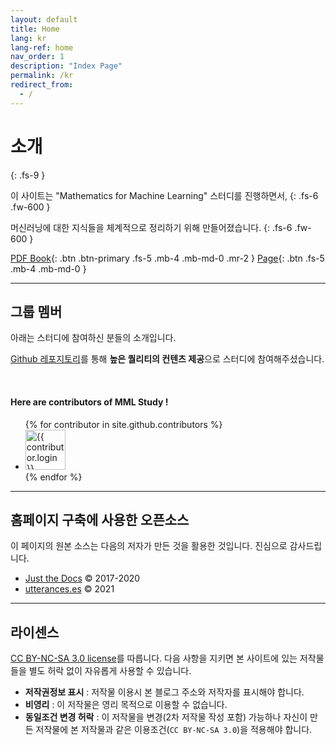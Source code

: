 ```yaml
---
layout: default
title: Home
lang: kr
lang-ref: home
nav_order: 1
description: "Index Page"
permalink: /kr
redirect_from:
  - /
---
```


# 소개
{: .fs-9 }

이 사이트는 "Mathematics for Machine Learning" 스터디를 진행하면서,
{: .fs-6 .fw-600 }

머신러닝에 대한 지식들을 체계적으로 정리하기 위해 만들어졌습니다.
{: .fs-6 .fw-600 }

[PDF Book](https://mml-book.github.io/book/mml-book.pdf){: .btn .btn-primary .fs-5 .mb-4 .mb-md-0 .mr-2 } [Page](https://mml-book.github.io){: .btn .fs-5 .mb-4 .mb-md-0 }

---

## 그룹 멤버

아래는 스터디에 참여하신 분들의 소개입니다.

[Github 레포지토리](https://github.com/junnei/mml/)를 통해 <b>높은 퀄리티의 컨텐츠 제공</b>으로 스터디에 참여해주셨습니다.

<br>

#### Here are contributors of MML Study !

<ul class="list-style-none">
{% for contributor in site.github.contributors %}
  <li class="d-inline-block mr-1">
     <a href="{{ contributor.html_url }}"><img src="{{ contributor.avatar_url }}" width="64" height="64" alt="{{ contributor.login }}"/></a>
  </li>
{% endfor %}
</ul>

---


## 홈페이지 구축에 사용한 오픈소스

이 페이지의 원본 소스는 다음의 저자가 만든 것을 활용한 것입니다. 진심으로 감사드립니다.

- [Just the Docs](http://patrickmarsceill.com) &copy; 2017-2020
- [utterances.es](https://utteranc.es/) &copy; 2021

---


## 라이센스

[CC BY-NC-SA 3.0 license](https://github.com/junnei/mml/blob/main/LICENSE)를 따릅니다. 다음 사항을 지키면 본 사이트에 있는 저작물들을 별도 허락 없이 자유롭게 사용할 수 있습니다.

- **저작권정보 표시** : 저작물 이용시 본 블로그 주소와 저작자를 표시해야 합니다.
- **비영리** : 이 저작물은 영리 목적으로 이용할 수 없습니다.
- **동일조건 변경 허락** : 이 저작물을 변경(2차 저작물 작성 포함) 가능하나 자신이 만든 저작물에 본 저작물과 같은 이용조건(`CC BY-NC-SA 3.0`)을 적용해야 합니다.
